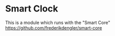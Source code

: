 # Smart Clock
This is a module which runs with the "Smart Core" https://github.com/frederikdengler/smart-core